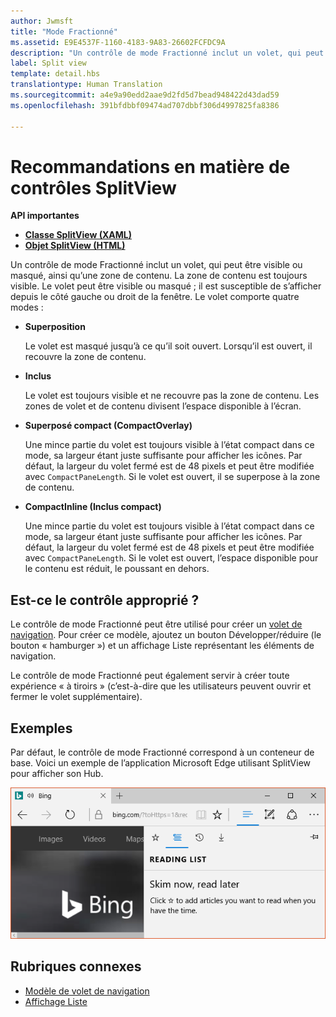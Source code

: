 ```yaml
---
author: Jwmsft
title: "Mode Fractionné"
ms.assetid: E9E4537F-1160-4183-9A83-26602FCFDC9A
description: "Un contrôle de mode Fractionné inclut un volet, qui peut être visible ou masqué, ainsi qu’une zone de contenu."
label: Split view
template: detail.hbs
translationtype: Human Translation
ms.sourcegitcommit: a4e9a90edd2aae9d2fd5d7bead948422d43dad59
ms.openlocfilehash: 391bfdbbf09474ad707dbbf306d4997825fa8386

---
```


# Recommandations en matière de contrôles SplitView



**API importantes**

-   [**Classe SplitView (XAML)**](https://msdn.microsoft.com/library/windows/apps/dn864360)
-   [**Objet SplitView (HTML)**](https://msdn.microsoft.com/library/windows/apps/dn919970)

Un contrôle de mode Fractionné inclut un volet, qui peut être visible ou masqué, ainsi qu’une zone de contenu. La zone de contenu est toujours visible. Le volet peut être visible ou masqué ; il est susceptible de s’afficher depuis le côté gauche ou droit de la fenêtre. Le volet comporte quatre modes :

-   **Superposition**

    Le volet est masqué jusqu’à ce qu’il soit ouvert. Lorsqu’il est ouvert, il recouvre la zone de contenu.

-   **Inclus**

    Le volet est toujours visible et ne recouvre pas la zone de contenu. Les zones de volet et de contenu divisent l’espace disponible à l’écran.

-   **Superposé compact (CompactOverlay)**

    Une mince partie du volet est toujours visible à l’état compact dans ce mode, sa largeur étant juste suffisante pour afficher les icônes. Par défaut, la largeur du volet fermé est de 48 pixels et peut être modifiée avec `CompactPaneLength`. Si le volet est ouvert, il se superpose à la zone de contenu.

-   **CompactInline (Inclus compact)**

    Une mince partie du volet est toujours visible à l’état compact dans ce mode, sa largeur étant juste suffisante pour afficher les icônes. Par défaut, la largeur du volet fermé est de 48 pixels et peut être modifiée avec `CompactPaneLength`. Si le volet est ouvert, l’espace disponible pour le contenu est réduit, le poussant en dehors.

## <span id="Is_this_the_right_control_"></span><span id="is_this_the_right_control_"></span><span id="IS_THIS_THE_RIGHT_CONTROL_"></span>Est-ce le contrôle approprié ?

Le contrôle de mode Fractionné peut être utilisé pour créer un [volet de navigation](nav-pane.md). Pour créer ce modèle, ajoutez un bouton Développer/réduire (le bouton « hamburger ») et un affichage Liste représentant les éléments de navigation.

Le contrôle de mode Fractionné peut également servir à créer toute expérience « à tiroirs » (c’est-à-dire que les utilisateurs peuvent ouvrir et fermer le volet supplémentaire).

## <span id="Examples"></span><span id="examples"></span><span id="EXAMPLES"></span>Exemples

Par défaut, le contrôle de mode Fractionné correspond à un conteneur de base. Voici un exemple de l’application Microsoft Edge utilisant SplitView pour afficher son Hub.

![Exemple de mode Fractionné Microsoft Edge](images/split_view_Edge.png)



## <span id="related_topics"></span>Rubriques connexes


* [Modèle de volet de navigation](nav-pane.md)
* [Affichage Liste](lists.md)
 

 



<!--HONumber=Jun16_HO4-->


